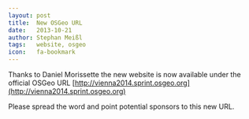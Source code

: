 ```yaml
---
layout: post
title:  New OSGeo URL
date:   2013-10-21
author: Stephan Meißl
tags:   website, osgeo
icon:   fa-bookmark
---
```


Thanks to Daniel Morissette the new website is now available under the official OSGeo URL [http://vienna2014.sprint.osgeo.org](http://vienna2014.sprint.osgeo.org)

Please spread the word and point potential sponsors to this new URL.
